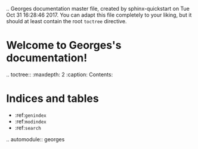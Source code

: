 .. Georges documentation master file, created by
   sphinx-quickstart on Tue Oct 31 16:28:46 2017.
   You can adapt this file completely to your liking, but it should at least
   contain the root `toctree` directive.

Welcome to Georges's documentation!
===================================

.. toctree::
   :maxdepth: 2
   :caption: Contents:



Indices and tables
==================

* :ref:`genindex`
* :ref:`modindex`
* :ref:`search`

.. automodule:: georges
